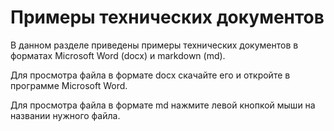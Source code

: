 # Примеры технических документов  
В данном разделе приведены примеры технических документов в форматах Microsoft Word (docx) и markdown (md).

Для просмотра файла в формате docx скачайте его и откройте в программе Microsoft Word.  

Для просмотра файла в формате md нажмите левой кнопкой мыши на названии нужного файла.
